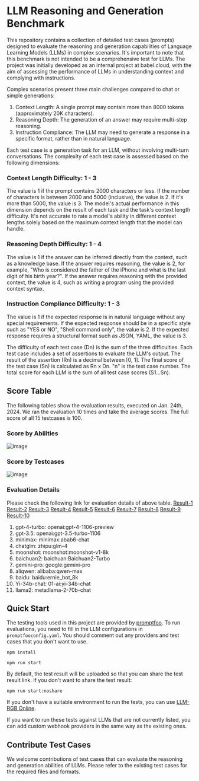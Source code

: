 # LLM Reasoning and Generation Benchmark

This repository contains a collection of detailed test cases (prompts) designed to evaluate the reasoning and generation capabilities of Language Learning Models (LLMs) in complex scenarios. It's important to note that this benchmark is not intended to be a comprehensive test for LLMs. The project was initially developed as an internal project at babel.cloud, with the aim of assessing the performance of LLMs in understanding context and complying with instructions.

Complex scenarios present three main challenges compared to chat or simple generations:
1. Context Length: A single prompt may contain more than 8000 tokens (approximately 20K characters).
2. Reasoning Depth: The generation of an answer may require multi-step reasoning.
3. Instruction Compliance: The LLM may need to generate a response in a specific format, rather than in natural language.

Each test case is a generation task for an LLM, without involving multi-turn conversations. The complexity of each test case is assessed based on the following dimensions:

### Context Length Difficulty: 1 - 3
The value is 1 if the prompt contains 2000 characters or less. If the number of characters is between 2000 and 5000 (inclusive), the value is 2. If it's more than 5000, the value is 3. The model's actual performance in this dimension depends on the result of each task and the task's context length difficulty. It's not accurate to rate a model's ability in different context lengths solely based on the maximum context length that the model can handle.

### Reasoning Depth Difficulty: 1 - 4
The value is 1 if the answer can be inferred directly from the context, such as a knowledge base. If the answer requires reasoning, the value is 2, for example, "Who is considered the father of the iPhone and what is the last digit of his birth year?". If the answer requires reasoning with the provided context, the value is 4, such as writing a program using the provided context syntax.

### Instruction Compliance Difficulty: 1 - 3
The value is 1 if the expected response is in natural language without any special requirements. If the expected response should be in a specific style such as "YES or NO", "Shell command only", the value is 2. If the expected response requires a structural format such as JSON, YAML, the value is 3.

The difficulty of each test case (Dn) is the sum of the three difficulties. Each test case includes a set of assertions to evaluate the LLM's output. The result of the assertion (Rn) is a decimal between [0, 1]. The final score of the test case (Sn) is calculated as Rn x Dn. "n" is the test case number. The total score for each LLM is the sum of all test case scores (S1...Sn).

## Score Table
The following tables show the evaluation results, executed on Jan. 24th, 2024. We ran the evaluation 10 times and take the average scores. The full score of all 15 testcases is 100.

### Score by Abilities
![image](https://github.com/babelcloud/LLM-RGB/assets/1726527/64a37851-3a4b-41df-a4be-7037bae81bcc)

### Score by Testcases
![image](https://github.com/babelcloud/LLM-RGB/assets/1726527/89d2b93f-5723-4e9a-aaed-73c2a28e0c9d)

### Evaluation Details
Please check the following link for evaluation details of above table.
[Result-1](https://llm-rgb.babel.run/view/testId/30c42a05-f325-447d-b829-1401344184b0) [Result-2](https://llm-rgb.babel.run/view/testId/3ea4c092-7f16-400a-9376-f963211a0d60) [Result-3](https://llm-rgb.babel.run/view/testId/2a46c7f1-7c5b-4876-85b3-0f60203a22b1) [Result-4](https://llm-rgb.babel.run/view/testId/6cbe7812-d987-4f8d-8d5f-4ecb92036bc0) [Result-5](https://llm-rgb.babel.run/view/testId/57d33aa7-13e1-4dec-afea-5cb0fdc82323) [Result-6](https://llm-rgb.babel.run/view/testId/8ad41299-2b5d-40cb-913b-7178cb87cb97) [Result-7](https://llm-rgb.babel.run/view/testId/07267d5f-9e4d-4e03-9300-3c1372556900) [Result-8](https://llm-rgb.babel.run/view/testId/d4386ad0-c3a3-4f6c-a9d1-b1509a657476) [Result-9](https://llm-rgb.babel.run/view/testId/f6f0511b-7f1f-4ab0-abfc-4f79bc0bdcae) [Result-10](https://llm-rgb.babel.run/view/testId/ded4d6ee-20a0-46cf-a06c-ceedb7ca8a55)

1. gpt-4-turbo: openai:gpt-4-1106-preview
2. gpt-3.5: openai:gpt-3.5-turbo-1106
3. minimax: minimax:abab6-chat
4. chatglm: zhipu:glm-4
5. moonshot: moonshot:moonshot-v1-8k
6. baichuan2: baichuan:Baichuan2-Turbo
7. gemini-pro: google:gemini-pro
8. aliqwen: alibaba:qwen-max
9. baidu: baidu:ernie_bot_8k
10. Yi-34b-chat: 01-ai:yi-34b-chat
11. llama2: meta:llama-2-70b-chat

## Quick Start
The testing tools used in this project are provided by [promptfoo](https://github.com/promptfoo/promptfoo). To run evaluations, you need to fill in the LLM configurations in `promptfooconfig.yaml`. You should comment out any providers and test cases that you don't want to use.

```shell
npm install
```

```shell
npm run start
```

By default, the test result will be uploaded so that you can share the test result link. If you don't want to share the test result:

```shell
npm run start:noshare
```

If you don't have a suitable environment to run the tests, you can use [LLM-RGB Online](https://llm-rgb.babel.run).

If you want to run these tests against LLMs that are not currently listed, you can add custom webhook providers in the same way as the existing ones.

## Contribute Test Cases
We welcome contributions of test cases that can evaluate the reasoning and generation abilities of LLMs. Please refer to the existing test cases for the required files and formats.